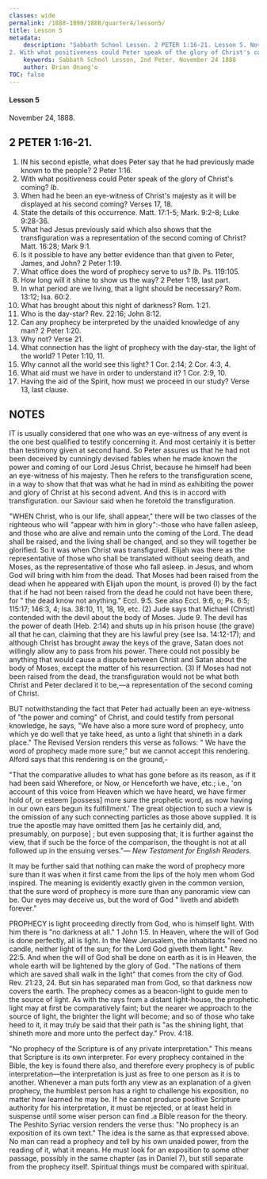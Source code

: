 ```yaml
---
classes: wide
permalink: /1888-1890/1888/quarter4/lesson5/
title: Lesson 5
metadata:
    description: "Sabbath School Lesson. 2 PETER 1:16-21. Lesson 5. November 24, 1888. 1. IN his second epistle, what does Peter say that he had previously made known to the people? 2 Peter 1:16.
2. With what positiveness could Peter speak of the glory of Christ's coming? Ib."
    keywords: Sabbath School Lesson, 2nd Peter, November 24 1888
    author: Brian Onang'o
TOC: false
---
```


#### Lesson 5

November 24, 1888.

## 2 PETER 1:16-21. 

1. IN his second epistle, what does Peter say that he had previously made known to the people? 2 Peter 1:16.
2. With what positiveness could Peter speak of the glory of Christ's coming? *Ib*.
3. When had he been an eye-witness of Christ's majesty as it will be displayed at his second coming? Verses 17, 18.
4. State the details of this occurrence. Matt. 17:1-5; Mark. 9:2-8; Luke 9:28-36.
5. What had Jesus previously said which also shows that the transfiguration was a representation of the second coming of Christ? Matt. 16:28; Mark 9:1.
6. Is it possible to have any better evidence than that given to Peter, James, and John? 2 Peter 1:19.
7. What office does the word of prophecy serve to us? *Ib.* Ps. 119:105.
8. How long will it shine to show us the way? 2 Peter 1:19, last part.
9. In what period are we living, that a light should be necessary? Rom. 13:12; Isa. 60:2.
10. What has brought about this night of darkness? Rom. 1:21.
11. Who is the day-star? Rev. 22:16; John 8:12.
12. Can any prophecy be interpreted by the unaided knowledge of any man? 2 Peter 1:20.
13. Why not? Verse 21.
14. What connection has the light of prophecy with the day-star, the light of the world? 1 Peter 1:10, 11.
15. Why cannot all the world see this light? 1 Cor. 2:14; 2 Cor. 4:3, 4.
16. What aid must we have in order to understand it? 1 Cor. 2:9, 10.
17. Having the aid of the Spirit, how must we proceed in our study? Verse 13, last clause.

## NOTES

IT is usually considered that one who was an eye-witness of any event is the one best qualified to testify concerning it. And most certainly it is better than testimony given at second hand. So Peter assures us that he had not been deceived by cunningly devised fables when he made known the power and coming of our Lord Jesus Christ, because he himself had been an eye-witness of his majesty. Then he refers to the transfiguration scene, in a way to show that that was what he had in mind as exhibiting the power and glory of Christ at his second advent. And this is in accord with transfiguration. our Saviour said when he foretold the transfiguration. 

"WHEN Christ, who is our life, shall appear," there will be two classes of the righteous who will "appear with him in glory":-those who have fallen asleep, and those who are alive and remain unto the coming of the Lord. The dead shall be raised, and the living shall be changed, and so they will together be glorified. So it was when Christ was transfigured. Elijah was there as the representative of those who shall be translated without seeing death, and Moses, as the representative of those who fall asleep. in Jesus, and whom God will bring with him from the dead. That Moses had been raised from the dead when he appeared with Elijah upon the mount, is proved
(I) by the fact that if he had not been raised from the dead he could not have been there, for " the dead know not anything." Eccl. 9:5. See also Eccl. 9:6, o; Ps. 6:5; 115:17; 146:3, 4; Isa. 38:10, 11, 18, 19, etc. (2) Jude says that Michael (Christ) contended with the devil about the body of Moses. Jude 9. The devil has the power of death (Heb. 2:14) and shuts up in his prison house (the grave) all that he can, claiming that they are his lawful prey (see Isa. 14:12-17); and although Christ has brought away the keys of the grave, Satan does not willingly allow any to pass from his power. There could not possibly be anything that would cause a dispute between Christ and Satan about the body of Moses, except the matter of his resurrection. (3) If Moses had not been raised from the dead, the transfiguration would not be what both Christ and Peter declared it to be,—a representation of the second coming of Christ.

BUT notwithstanding the fact that Peter had actually been an eye-witness of "the power and coming" of Christ, and could testify from personal knowledge, he says, "We have also a more sure word of prophecy, unto which ye do well that ye take heed, as unto a light that shineth in a dark place." The Revised Version renders this verse as follows: " We have the word of prophecy made more sure;" but we cannot accept this rendering. Alford says that this rendering is on the ground,-

"That the comparative alludes to what has gone before as its reason, as if it had been said Wherefore, or Now, or Henceforth we have, etc.; i.e., 'on account of this voice from Heaven which we have heard, we have firmer hold of, or esteem [possess] more sure the prophetic word, as now having in our own ears begun its fulfillment.' The great objection to such a view is the omission of any such connecting particles as those above supplied. It is true the apostle may have omitted them [as he certainly did, and, presumably, on purpose] ; but even supposing that; it is further against the view, that if such be the force of the comparison, the thought is not at all followed up in the ensuing verses."— *New Testament for English Readers.*

It may be further said that nothing can make the word of prophecy more sure than it was when it first came from the lips of the holy men whom God inspired. The meaning is evidently exactly given in the common version, that the sure word of prophecy is more sure than any panoramic view can be. Our eyes may deceive us, but the word of God " liveth and abideth forever."

PROPHECY is light proceeding directly from God, who is himself light. With him there is "no darkness at all." 1 John 1:5. In Heaven, where the will of God is done perfectly, all is light. In the New Jerusalem, the inhabitants "need no candle, neither light of the sun; for the Lord God giveth them light." Rev. 22:5. And when the will of God shall be done on earth as it is in Heaven, the whole earth will be lightened by the glory of God. "The nations of them which are saved shall walk in the light" that comes from the city of God. Rev. 21:23, 24. But sin has separated man from God, so that darkness now covers the earth. The prophecy comes as a beacon-light to guide men to the source of light. As with the rays from a distant light-house, the prophetic light may at first be comparatively faint; but the nearer we approach to the source of light, the brighter the light will become; and so of those who take heed to it, it may truly be said that their path is "as the shining light, that shineth more and more unto the perfect day." Prov. 4:18.

"No prophecy of the Scripture is of any private interpretation." This means that Scripture is its own interpreter. For every prophecy contained in the Bible, the key is found there also, and therefore every prophecy is of public interpretation—the interpretation is just as free to one person as it is to another. Whenever a man puts forth any view as an explanation of a given prophecy, the humblest person has a right to challenge his exposition, no matter how learned he may be. If he cannot produce positive Scripture authority for his interpretation, it must be rejected, or at least held in suspense until some wiser person can find .a Bible reason for the theory. The Peshito Syriac version renders the verse thus: "No prophecy is an exposition of its own text." The idea is the same as that expressed above. No man can read a prophecy and tell by his own unaided power, from the reading of it, what it means. He must look for an exposition to some other passage, possibly in the same chapter (as in Daniel 7), but still separate from the prophecy itself. Spiritual things must be compared with spiritual.
